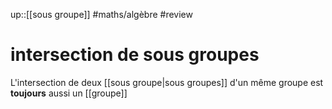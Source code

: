 up::[[sous groupe]]
#maths/algèbre #review 
# intersection de sous groupes
L'intersection de deux [[sous groupe|sous groupes]] d'un même groupe est **toujours** aussi un [[groupe]]

